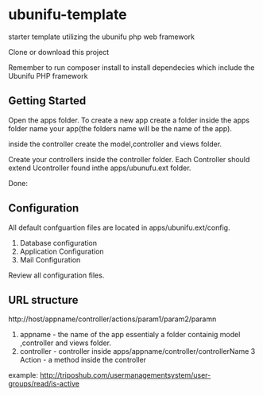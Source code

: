 # ubunifu-template
starter template utilizing the ubunifu php web framework

Clone or download this project

Remember to run composer install to install dependecies which include the Ubunifu PHP framework

## Getting Started 
Open the apps folder. To create a new app create a folder inside the apps folder name your app(the folders name will be the name of the app).

inside the controller create the model,controller and views folder.

Create your controllers inside the controller folder. Each Controller should extend Ucontroller found inthe apps/ubunufu.ext  folder.

Done:

## Configuration
All default confguartion files are located in apps/ubunifu.ext/config.
 1. Database configuration
 2. Application Configuration
 3. Mail Configuration

Review all configuration files.

## URL structure

http://host/appname/controller/actions/param1/param2/paramn

  1. appname - the name of the app essentialy a folder containig model ,controller and views folder.
  2. controller - controller inside   apps/appname/controller/controllerName
  3  Action - a method inside the controller

example: http://triposhub.com/usermanagementsystem/user-groups/read/is-active
